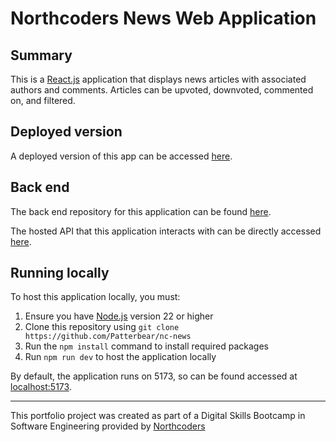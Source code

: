 # Northcoders News Web Application

## Summary

This is a [React.js](https://react.dev/) application that displays news articles with associated authors and comments. Articles can be upvoted, downvoted, commented on, and filtered.

## Deployed version

A deployed version of this app can be accessed [here](https://patterbear-nc-news.netlify.app/).

## Back end

The back end repository for this application can be found [here](https://github.com/Patterbear/be-nc-news).

The hosted API that this application interacts with can be directly accessed [here](https://nc-news-ch8f-onrender.com/api).

## Running locally

To host this application locally, you must:

1. Ensure you have [Node.js](https://nodejs.org/en/download) version 22 or higher
2. Clone this repository using `git clone https://github.com/Patterbear/nc-news`
3. Run the `npm install` command to install required packages
4. Run `npm run dev` to host the application locally

By default, the application runs on 5173, so can be found accessed at [localhost:5173](http://localhost:5173).



---

This portfolio project was created as part of a Digital Skills Bootcamp in Software Engineering provided by [Northcoders](https://northcoders.com/)